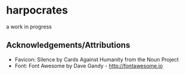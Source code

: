 # harpocrates
a work in progress

## Acknowledgements/Attributions

* Favicon: Silence by Cards Against Humanity from the Noun Project
* Font: Font Awesome by Dave Gandy - http://fontawesome.io

